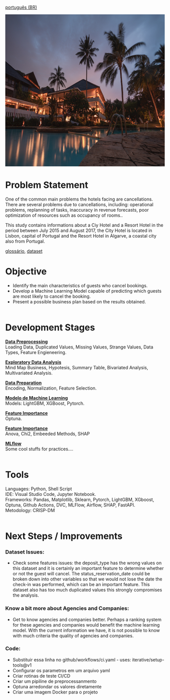 [português (BR)](https://github.com/alyssonvidal/Hotel-Booking-Cancelations/blob/main/README_PT.md)

<center><img src="/images/hotel.jpg" alt="logo" width="600" height="480"/></center>

# Problem Statement

One of the common main problems the hotels facing are cancellations. There are several problems due to cancellations, including: operational problems, replanning of tasks, inaccuracy in revenue forecasts, poor optimization of resources such as occupancy of rooms..

This study contains informations about a Ciy Hotel and a Resort Hotel in the period between July 2015 and August 2017, the City Hotel is located in Lisbon, capital of Portugal and the Resort Hotel in Algarve, a coastal city also from Portugal.

[glossário](https://github.com/alyssonvidal/Hotel-Booking-Cancelations/blob/main/references/glossary_PT.md), [dataset](https://www.sciencedirect.com/science/article/pii/S2352340918315191)


# Objective

* Identify the main characteristics of guests who cancel bookings.
* Develop a Machine Learning Model capable of predicting which guests are most likely to cancel the booking.
* Present a possible business plan based on the results obtained.<br><br>

# Development Stages


[**Data Preprocessing**](https://github.com/alyssonvidal/Hotel-Booking-Cancelations/blob/main/notebooks/part01_preprocessing.ipynb)<br>
Loading Data, Duplicated Values, Missing Values, Strange Values, Data Types, Feature Engieneering.

[**Exploratory Data Analysis**](https://github.com/alyssonvidal/Hotel-Booking-Cancelations/blob/main/notebooks/part02_eda.ipynb)<br>
Mind Map Business, Hypotesis, Summary Table, Bivariated Analysis, Multivariated Analysis.

[**Data Preparation**](https://github.com/alyssonvidal/Bank-Marketing-Cluster/blob/main/notebooks/part03_model.ipynb)<br>
Encoding, Normalization, Feature Selection.

[**Modelo de Machine Learning**](https://github.com/alyssonvidal/Hotel-Booking-Cancelations/blob/main/notebooks/part04_model_lightgbm.ipynb)<br>
Models: LightGBM, XGBoost, Pytorch.

[**Feature Importance**](https://github.com/alyssonvidal/Bank-Marketing-Cluster/blob/main/notebooks/part03_model.ipynb)<br>
Optuna.

[**Feature Importance**](https://github.com/alyssonvidal/Hotel-Booking-Cancelations/blob/main/notebooks/part05_feature_importance.ipynb)<br>
Anova, Chi2, Embeeded Methods, SHAP

[**MLflow**](https://github.com/alyssonvidal/Hotel-Booking-Cancelations/blob/main/notebooks/part06_mlflow.ipynb)<br>
Some cool stuffs for practices....<br><br>

# Tools
Languages: Python, Shell Script<br>
IDE: Visual Studio Code, Jupyter Notebook.<br>
Frameworks: Pandas, Matplotlib, Sklearn, Pytorch, LightGBM, XGboost, Optuna, Github Actions, DVC, MLFlow, Airflow, SHAP, FastAPI.<br>
Metodology: CRISP-DM<br><br>

# Next Steps / Improvements

### Dataset Issues:
- Check some features issues: the deposit_type has the wrong values on this dataset ​​and it is certainly an important feature to determine whether or not the guest will cancel. The status_reservation_date could be broken down into other variables so that we would not lose the date the check-in was performed, which can be an important feature. This dataset also has too much duplicated values this strongly compromises the analysis.

### Know a bit more about Agencies and Companies:
- Get to know agencies and companies better. Perhaps a ranking system for these agencies and companies would benefit the machine learning model. With the current information we have, it is not possible to know with much criteria the quality of agencies and companies.

### Code:

- Substituir essa linha no github/workflows/ci.yaml - uses: iterative/setup-tools@v1  
- Configurar os parametros em um arquivo yaml
- Criar rotinas de teste CI/CD
- Criar um pipiline de preprocessanmento
- Optuna arredondar os valores diretamente
- Criar uma imagem Docker para o projeto
